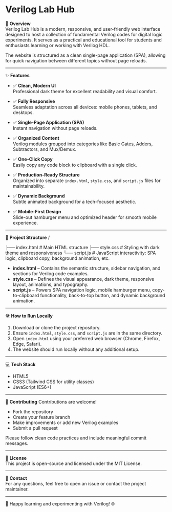 # Verilog Lab Hub

📖 **Overview**  
Verilog Lab Hub is a modern, responsive, and user-friendly web interface designed to host a collection of fundamental Verilog codes for digital logic experiments. It serves as a practical and educational tool for students and enthusiasts learning or working with Verilog HDL.

The website is structured as a clean single-page application (SPA), allowing for quick navigation between different topics without page reloads.

---

✨ **Features**
- ✅ **Clean, Modern UI**  
  Professional dark theme for excellent readability and visual comfort.

- ✅ **Fully Responsive**  
  Seamless adaptation across all devices: mobile phones, tablets, and desktops.

- ✅ **Single-Page Application (SPA)**  
  Instant navigation without page reloads.

- ✅ **Organized Content**  
  Verilog modules grouped into categories like Basic Gates, Adders, Subtractors, and Mux/Demux.

- ✅ **One-Click Copy**  
  Easily copy any code block to clipboard with a single click.

- ✅ **Production-Ready Structure**  
  Organized into separate `index.html`, `style.css`, and `script.js` files for maintainability.

- ✅ **Dynamic Background**  
  Subtle animated background for a tech-focused aesthetic.

- ✅ **Mobile-First Design**  
  Slide-out hamburger menu and optimized header for smooth mobile experience.

---

🚀 **Project Structure**
/


├── index.html # Main HTML structure
├── style.css # Styling with dark theme and responsiveness
└── script.js # JavaScript interactivity: SPA logic, clipboard copy, background animation, etc.


- **index.html** – Contains the semantic structure, sidebar navigation, and sections for Verilog code examples.  
- **style.css** – Defines the visual appearance, dark theme, responsive layout, animations, and typography.  
- **script.js** – Powers SPA navigation logic, mobile hamburger menu, copy-to-clipboard functionality, back-to-top button, and dynamic background animation.

---

🛠️ **How to Run Locally**
1. Download or clone the project repository.  
2. Ensure `index.html`, `style.css`, and `script.js` are in the same directory.  
3. Open `index.html` using your preferred web browser (Chrome, Firefox, Edge, Safari).  
4. The website should run locally without any additional setup.

---

💻 **Tech Stack**
- HTML5  
- CSS3 (Tailwind CSS for utility classes)  
- JavaScript (ES6+)

---

🔧 **Contributing**
Contributions are welcome!  
- Fork the repository  
- Create your feature branch  
- Make improvements or add new Verilog examples  
- Submit a pull request  

Please follow clean code practices and include meaningful commit messages.

---

📄 **License**  
This project is open-source and licensed under the MIT License.

---

🎯 **Contact**  
For any questions, feel free to open an issue or contact the project maintainer.

---

🚀 Happy learning and experimenting with Verilog! 🌐
